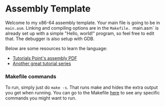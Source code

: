 # Assembly Template
Welcome to my x86-64 assembly template. Your main file
is going to be in `main.asm`. Linking and compiling
options are in the `Makefile. `main.asm` is already set
up with a simple "Hello, world!" program, so feel free
to edit that. The debugger is also setup with GDB.

Below are some resources to learn the language:

- [Tutorials Point's assembly PDF](https://www.tutorialspoint.com/assembly_programming/assembly_tutorial.pdf)
- [Another great tutorial series](https://gpfault.net/posts/asm-tut-0.txt.html)

### Makefile commands

To run, simply just do `make -s`. That runs make and
hides the extra output you get when running. You can go
to the Makefile [here](Makefile) to see any specific
commands you might want to run.
